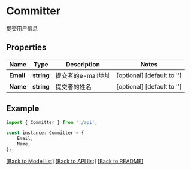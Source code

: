 # Committer

提交用户信息

## Properties

Name | Type | Description | Notes
------------ | ------------- | ------------- | -------------
**Email** | **string** | 提交者的e-mail地址 | [optional] [default to '']
**Name** | **string** | 提交者的姓名 | [optional] [default to '']

## Example

```typescript
import { Committer } from './api';

const instance: Committer = {
    Email,
    Name,
};
```

[[Back to Model list]](../README.md#documentation-for-models) [[Back to API list]](../README.md#documentation-for-api-endpoints) [[Back to README]](../README.md)
